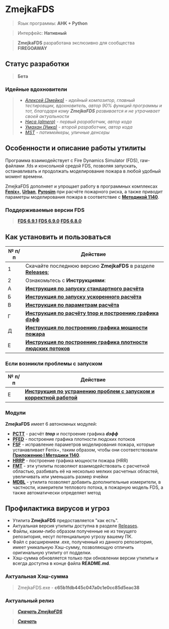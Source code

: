 # ZmejkaFDS

> Язык программы: **AHK + Python**

> Интерфейс: **Нативный**

> **ZmejkaFDS** разработана экслюзивно для сообщества **FIREGOAWAY**

## Статус разработки
> **Бета**

### Идейные вдохновители
> - [*Алексей (Змейка)*](https://t.me/midnignt_express) *- идейный композитор, главный тестировщик, вдохновитель, автор 90% функций программы и тот, благодаря кому **ZmejkaFDS** развивается и не утрачивает своей актуальности*
> - [*Ниса (almera)*](https://t.me/nisadypova) *- первый разработчик, автор кода*
> - [*Умахан (Умка)*](https://t.me/delgado_wkf) *- второй разработчик, автор кода*
> - [*MST*](https://mst.su/) *- патимейкеры, уличные денсеры*

## Особенности и описание работы утилиты
Программа взаимодействует с Fire Dynamics Simulator (FDS), raw-файлами .fds и консольной средой FDS, позволяя запускать, останавливать и продолжать моделирование пожара в любой удобный момент времени.

ZmejkaFDS дополняет и упрощает работу в программных комплексах [**Fenix+**](https://mst.su/fenix3/), [**Urban**](https://urbanpo.ru/), [**Pyrosim**](https://pyrosim.ru/polevaya-model-pozhara) при расчёте пожарного риска, а также приводит параметры моделирования пожара в соответствие с [**Методикой 1140**](https://ivo.garant.ru/#/document/406577165/paragraph/185/doclist/198/1/0/0/методика%201140:0).

### Поддерживаемые версии FDS
> [**FDS 6.9.1**](https://github.com/firemodels/fds/releases/tag/FDS-6.9.1)
> [**FDS 6.9.0**](https://github.com/firemodels/fds/releases/tag/FDS-6.9.0)
> [**FDS 6.8.0**](https://github.com/firemodels/fds/releases/tag/FDS-6.8.0)

## Как установить и пользоваться
|	№ п/п	|	Действие	|
|---------|---------|
|	1	|	Скачайте последнюю версию **ZmejkaFDS** в разделе [**Releases**](https://github.com/firegoaway/Zmejka/releases);	|
|	2	|	Ознакомьтесь с **Инструкциями**:	|
|	А	|	[**Инструкция по запуску стандартного расчёта**](https://github.com/firegoaway/Zmejka/blob/main/Zmejka_v0.12.28/ug/Инструкция%20по%20запуску%20стандартного%20расчёта.md)	|
|	Б	|	[**Инструкция по запуску ускоренного расчёта**](https://github.com/firegoaway/Zmejka/blob/main/Zmejka_v0.12.28/ug/Инструкция%20по%20запуску%20ускоренного%20расчёта.md)	|
|	В	|	[**Инструкция по параметрам расчёта**](https://github.com/firegoaway/Zmejka/blob/main/Zmejka_v0.12.28/ug/Инструкция%20по%20параметрам%20расчёта.md)	|
|	Г	|	[**Инструкция по расчёту tпор и построению графика dэфф**](https://github.com/firegoaway/Zmejka/blob/main/Zmejka_v0.12.28/ug/Инструкция%20по%20расчёту%20tпор%20и%20построению%20графика%20dэфф.md)	|
|	Д	|	[**Инструкция по построению графика мощности пожара**](https://github.com/firegoaway/Zmejka/blob/main/Zmejka_v0.12.28/ug/Инструкция%20по%20посмотрению%20графика%20мощности%20пожара.md)	|
|	Е	|	[**Инструкция по построению графика плотности людских потоков**](https://github.com/firegoaway/Zmejka/blob/main/Zmejka_v0.12.28/ug/Инструкция%20по%20посмотрению%20графика%20плотности%20людских%20потоков.md)	|

### Если возникли проблемы с запуском
|	№ п/п	|	Действие	|
|---------|---------|
|	Е	|	[**Инструкция по устранению проблем с запуском и корректной работой**](https://github.com/firegoaway/Zmejka/blob/main/Zmejka_v0.12.28/misc/Инструкция%20по%20устранению%20проблем%20с%20запуском%20и%20корректной%20работой.md)	|

### Модули
**ZmejkaFDS** имеет 6 автономных модулей:
- [**PCTT**](https://github.com/firegoaway/Plot_CSV_Time_Threshhold) - расчёт ***tпор*** и построение графика ***dэфф***
- [**PFED**](https://github.com/firegoaway/Plot_Fenix_Evac_Density) - построение графика плотности людских потоков
- [**FSF**](https://github.com/firegoaway/Fds_SURF_fix) - исправление параметров моделирования пожара, которые устанавливает Fenix+, таким образом, чтобы они соответствовали [**Приложению I Методики 1140**](https://ivo.garant.ru/#/document/406577165/paragraph/185/doclist/198/1/0/0/методика%201140:0).
- [**HRRP**](https://github.com/firegoaway/Heat_Release_Rate_Plot) - построение графика мощности пожара (HRR)
- [**FMT**](https://github.com/firegoaway/FDS_Mesh_Tools) - эти утилиты позволяют взаимодействовать с расчетной областью, разбивать её на несколько мелких расчетных областей, увеличивать или уменьшать размер ячейки
- [**MDBL**](https://github.com/firegoaway/FDS_MDB_LineMaker) - утилита позволяет добавить дополнительные измерители, в частности, измерители теплового потока, в пожарную модель FDS, а также автоматически определяет метод

## Профилактика вирусов и угроз
- Утилита **ZmejkaFDS** предоставляется "как есть".
- Актуальная версия утилиты доступна в разделе [Releases](https://github.com/firegoaway/Zmejka/releases).
- Файлы, каким-либо образом полученные не из текущего репозитория, несут потенциальную угрозу вашему ПК.
- Файл с расширением .exe, полученный из данного репозитория, имеет уникальную Хэш-сумму, позволяющую отличить оригинальную утилиту от подделки.
- Хэш-сумма обновляется только при обновлении версии утилиты и всегда доступна в конце файла **README.md**.

### Актуальная Хэш-сумма
> ZmejkaFDS.exe - **c65b1fdb445c047a0c1e0cc85d5eac38**

### Актуальный релиз
> [***Скачать ZmejkaFDS***](https://github.com/firegoaway/Zmejka/releases/download/zmejkav01228/Zmejka_v0.12.28.zip)

> [***Скачать***](https://github.com/firegoaway/Zmejka/releases/download/zmejkav01228/Zmejka_v0.12.28.zip)
